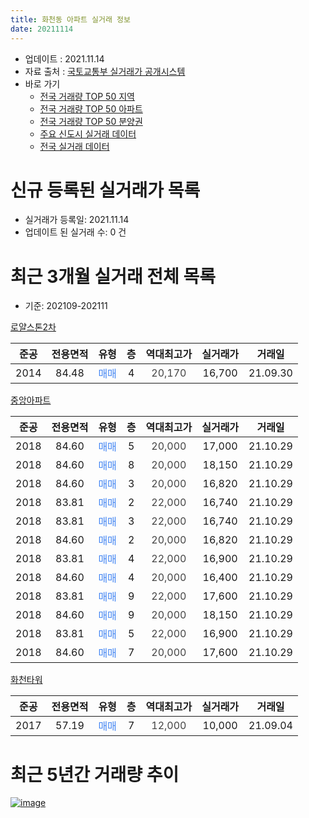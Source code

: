 ```yaml
---
title: 화천동 아파트 실거래 정보
date: 20211114
---
```


* 업데이트 : 2021.11.14
* 자료 출처 : [국토교통부 실거래가 공개시스템](http://rt.molit.go.kr)
* 바로 가기
    * [전국 거래량 TOP 50 지역](https://apt-info.github.io/apt-trade-info/tr)
    * [전국 거래량 TOP 50 아파트](https://apt-info.github.io/apt-trade-info/ta)
    * [전국 거래량 TOP 50 분양권](https://apt-info.github.io/apt-trade-info/tb)
    * [주요 신도시 실거래 데이터](https://apt-info.github.io/apt-trade-info/newtown)
    * [전국 실거래 데이터](https://apt-info.github.io/apt-trade-info/all)



<script async src="https://pagead2.googlesyndication.com/pagead/js/adsbygoogle.js"></script>
<!-- 기본광고 -->
<ins class="adsbygoogle"
     style="display:block"
     data-ad-client="ca-pub-1142216861245946"
     data-ad-slot="4805727019"
     data-ad-format="auto"
     data-full-width-responsive="true"></ins>
<script>
     (adsbygoogle = window.adsbygoogle || []).push({});
</script>


# 신규 등록된 실거래가 목록

* 실거래가 등록일: 2021.11.14
* 업데이트 된 실거래 수: 0 건




<script async src="https://pagead2.googlesyndication.com/pagead/js/adsbygoogle.js"></script>
<!-- 기본광고 -->
<ins class="adsbygoogle"
     style="display:block"
     data-ad-client="ca-pub-1142216861245946"
     data-ad-slot="4805727019"
     data-ad-format="auto"
     data-full-width-responsive="true"></ins>
<script>
     (adsbygoogle = window.adsbygoogle || []).push({});
</script>


# 최근 3개월 실거래 전체 목록
* 기준: 202109-202111


[로얄스톤2차](https://search.naver.com/search.naver?query=%EB%A1%9C%EC%96%84%EC%8A%A4%ED%86%A42%EC%B0%A8)

|준공|전용면적|유형|층|역대최고가|실거래가|거래일|
|:---:|:---:|:---:|:---:|:---:|:---:|:---:|
|2014|84.48|<span style="color:#4285F3">매매</span>|4|<span style="color:#444444">20,170</span>|16,700|21.09.30|

[중앙아파트](https://search.naver.com/search.naver?query=%EC%A4%91%EC%95%99%EC%95%84%ED%8C%8C%ED%8A%B8)

|준공|전용면적|유형|층|역대최고가|실거래가|거래일|
|:---:|:---:|:---:|:---:|:---:|:---:|:---:|
|2018|84.60|<span style="color:#4285F3">매매</span>|5|<span style="color:#444444">20,000</span>|17,000|21.10.29|
|2018|84.60|<span style="color:#4285F3">매매</span>|8|<span style="color:#444444">20,000</span>|18,150|21.10.29|
|2018|84.60|<span style="color:#4285F3">매매</span>|3|<span style="color:#444444">20,000</span>|16,820|21.10.29|
|2018|83.81|<span style="color:#4285F3">매매</span>|2|<span style="color:#444444">22,000</span>|16,740|21.10.29|
|2018|83.81|<span style="color:#4285F3">매매</span>|3|<span style="color:#444444">22,000</span>|16,740|21.10.29|
|2018|84.60|<span style="color:#4285F3">매매</span>|2|<span style="color:#444444">20,000</span>|16,820|21.10.29|
|2018|83.81|<span style="color:#4285F3">매매</span>|4|<span style="color:#444444">22,000</span>|16,900|21.10.29|
|2018|84.60|<span style="color:#4285F3">매매</span>|4|<span style="color:#444444">20,000</span>|16,400|21.10.29|
|2018|83.81|<span style="color:#4285F3">매매</span>|9|<span style="color:#444444">22,000</span>|17,600|21.10.29|
|2018|84.60|<span style="color:#4285F3">매매</span>|9|<span style="color:#444444">20,000</span>|18,150|21.10.29|
|2018|83.81|<span style="color:#4285F3">매매</span>|5|<span style="color:#444444">22,000</span>|16,900|21.10.29|
|2018|84.60|<span style="color:#4285F3">매매</span>|7|<span style="color:#444444">20,000</span>|17,600|21.10.29|

[화천타워](https://search.naver.com/search.naver?query=%ED%99%94%EC%B2%9C%ED%83%80%EC%9B%8C)

|준공|전용면적|유형|층|역대최고가|실거래가|거래일|
|:---:|:---:|:---:|:---:|:---:|:---:|:---:|
|2017|57.19|<span style="color:#4285F3">매매</span>|7|<span style="color:#444444">12,000</span>|10,000|21.09.04|



<script async src="https://pagead2.googlesyndication.com/pagead/js/adsbygoogle.js"></script>
<!-- 기본광고 -->
<ins class="adsbygoogle"
     style="display:block"
     data-ad-client="ca-pub-1142216861245946"
     data-ad-slot="4805727019"
     data-ad-format="auto"
     data-full-width-responsive="true"></ins>
<script>
     (adsbygoogle = window.adsbygoogle || []).push({});
</script>


# 최근 5년간 거래량 추이


<div style="width:100%;">
    <canvas id="deal_progress" height="200"></canvas>
</div>

<script>
new Chart(document.getElementById("deal_progress"), {
    type: 'line',
    data: {
        labels: ['16.01','16.02','16.03','16.06','16.08','16.09','16.10','16.11','16.12','17.01','17.03','17.06','17.07','17.11','18.01','18.04','18.05','18.07','18.11','18.12','19.01','19.07','19.08','19.10','19.11','20.04','20.05','20.06','20.07','20.10','21.02','21.03','21.04','21.06','21.07','21.08','21.09','21.10'],
        datasets: [{
            label: '매매/분양권',
            data: [1,1,1,1,1,2,2,1,1,1,1,0,0,0,0,0,1,0,0,2,1,0,3,2,1,0,1,0,1,2,1,1,2,0,0,1,2,12],
            borderColor: "rgba(66, 133, 243, 1)",
            backgroundColor: "rgba(66, 133, 243, 0.05)",
            borderWidth: 1,
            pointRadius: 0,
            fill: false,
            lineTension: 0
        },{
            label: '전/월세',
            data: [1,0,0,0,0,1,1,1,0,0,2,1,1,1,1,1,0,1,1,0,0,1,2,3,0,1,0,1,0,0,0,0,0,1,1,0,0,0],
            borderColor: "rgba(255, 90, 0, 1)",
            backgroundColor: "rgba(255, 90, 0, 0.05)",
            borderWidth: 1,
            pointRadius: 0,
            fill: false,
            lineTension: 0
        },{
            label: '합계',
            data: [2,1,1,1,1,3,3,2,1,1,3,1,1,1,1,1,1,1,1,2,1,1,5,5,1,1,1,1,1,2,1,1,2,1,1,1,2,12],
            borderColor: "rgba(0, 0, 0, 1)",
            backgroundColor: "rgba(0, 0, 0, 0.03)",
            borderWidth: 0.1,
            pointRadius: 0,
            fill: true,
            lineTension: 0
        }
        ]
    },
    options: {
        responsive: true,
        title: {
            display: false
        },
        tooltips: {
            mode: 'index',
            intersect: false
        },
        hover: {
            mode: 'nearest',
            intersect: true
        },
        scales: {
            xAxes: [{
                display: true,
                scaleLabel: {
                    display: true,
                    labelString: '년/월'
                }
            }],
            yAxes: [{
                display: true,
                ticks: {
                    suggestedMin: 0,
                },
                scaleLabel: {
                    display: true,
                    labelString: '실거래 수'
                }
            }]
        }
    }
});

</script>


[![image](https://apt-info.github.io/images/2020-01-03-apt-trade-info/1024x500.png)](https://play.google.com/store/apps/details?id=com.aptinfo.apttradeinfo)

